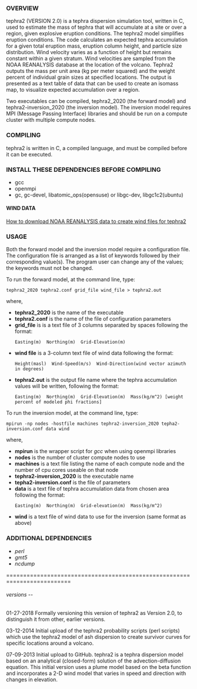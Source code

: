 

### OVERVIEW
tephra2 (VERSION 2.0) is a tephra dispersion simulation tool, written in C, used to estimate the mass of tephra that will accumulate at a site or over a region, given explosive eruption conditions. The tephra2 model simplifies eruption conditions. The code calculates an expected tephra accumulation for a given total eruption mass, eruption column height, and particle size distribution. Wind velocity varies as a function of height but remains constant within a given stratum. Wind velocities are sampled from the NOAA REANALYSIS database at the location of the volcano. Tephra2 outputs the mass per unit area (kg per meter squared) and the weight percent of individual grain sizes at specified locations. The output is presented as a text table of data that can be used to create an isomass map, to visualize expected accumulation over a region.

Two executables can be compiled, tephra2_2020 (the forward model) and tephra2-inversion_2020 (the inversion model). The inversion model requires MPI (Message Passing Interface) libraries and should be run on a compute cluster with multiple compute nodes. 

### COMPILING
tephra2 is written in C, a compiled language, and must be compiled before it can be executed. 

### INSTALL THESE DEPENDENCIES BEFORE COMPILING
- gcc
- openmpi
- gc, gc-devel, libatomic_ops(opensuse) or libgc-dev, libgc1c2(ubuntu)

#### WIND DATA
[How to download NOAA REANALYSIS data to create wind files for tephra2](plotting_scripts/readme.wind)

### USAGE
Both the forward model and the inversion model require a configuration file. The configuration file is arranged as a list of keywords followed by their corresponding value(s). The program user can change any of the values; the keywords must not be changed.

To run the forward model, at the command line, type:
```
tephra2_2020 tephra2.conf grid_file wind_file > tephra2.out
```
where,
- **tephra2_2020** is the name of the executable
- **tephra2.conf** is the name of the file of configuration parameters
- **grid_file** is is a text file of 3 columns separated by spaces following the format: 
    ```
    Easting(m)  Northing(m)  Grid-Elevation(m)
    ```  
- **wind file** is a 3-column text file of wind data following the format:
   ```
   Height(masl)  Wind-Speed(m/s)  Wind-Direction(wind vector azimuth in degrees)
   ```
- **tephra2.out** is the output file name where the tephra accumulation values will be written, following the format:
    ```
    Easting(m)  Northing(m)  Grid-Elevation(m)  Mass(kg/m^2) [weight percent of modeled phi fractions]
    ```
To run the inversion model, at the command line, type:
```
mpirun -np nodes -hostfile machines tephra2-inversion_2020 tepha2-inversion.conf data wind
```
where,
- **mpirun** is the wrapper script for *gcc* when using openmpi libraries
- **nodes** is the number of cluster compute nodes to use
- **machines** is a text file listing the name of each compute node and the number of cpu cores useable on that node
- **tephra2-inversion_2020** is the executable name
- **tepha2-inversion.conf** is the file of parameters
- **data** is a text file of tephra accumulation data from chosen area following the format:
    ```
    Easting(m)  Northing(m)  Grid-elevation(m)  Mass(kg/m^2)
    ```
- **wind** is a text file of wind data to use for the inversion (same format as above)

### ADDITIONAL DEPENDENCIES
- *perl*
- *gmt5*
- *ncdump*











=========================================================================
###### versions --
01-27-2018
Formally versioning this version of tephra2 as Version 2.0, to distinguish it from other, earlier versions.

03-12-2014
Initial upload of the tephra2 probability scripts (perl scripts) which use the tephra2 model of ash dispersion to create survivor curves for specific locations around a volcano.

07-09-2013
Initial upload to GitHub. tephra2 is a tephra dispersion model based on an analytical (closed-form) solution of the advection-diffusion equation. This initial version uses a plume model based on the beta function and incorporates a 2-D wind model that varies in speed and direction with changes in elevation. 
